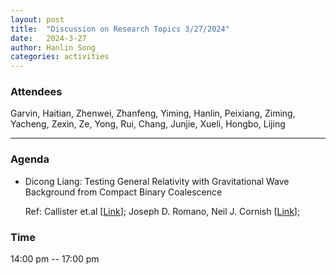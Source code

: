 ```yaml
---
layout: post
title:  "Discussion on Research Topics 3/27/2024"
date:   2024-3-27
author: Hanlin Song
categories: activities
---
```


### Attendees

Garvin, Haitian, Zhenwei, Zhanfeng, Yiming, Hanlin, Peixiang, Ziming, Yacheng, Zexin, Ze, Yong, Rui, Chang, Junjie, Xueli, Hongbo, Lijing

---

### Agenda

- Dicong Liang: Testing General Relativity with Gravitational Wave Background from Compact Binary Coalescence
    
    Ref: Callister et.al [[Link](https://arxiv.org/abs/2312.12532)]; Joseph D. Romano, Neil J. Cornish [[Link](https://arxiv.org/abs/1608.06889)];
    

### Time

14:00 pm -- 17:00 pm
